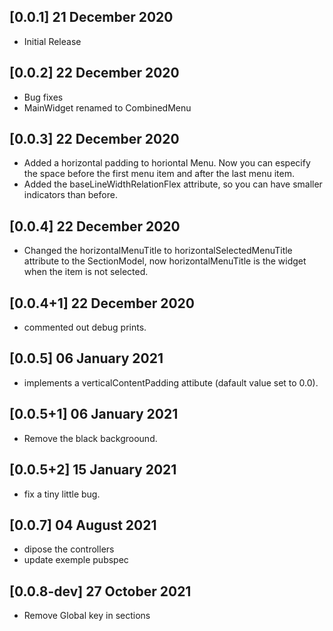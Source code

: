 ## [0.0.1] 21 December 2020

* Initial Release

## [0.0.2] 22 December 2020

* Bug fixes
* MainWidget renamed to CombinedMenu

## [0.0.3] 22 December 2020

* Added a horizontal padding to horiontal Menu. Now you can especify the space before the first menu item and after the last menu item.
* Added the baseLineWidthRelationFlex attribute, so you can have smaller indicators than before.

## [0.0.4] 22 December 2020

* Changed the horizontalMenuTitle to horizontalSelectedMenuTitle attribute to the SectionModel, now horizontalMenuTitle is the widget when the item is not selected.

## [0.0.4+1] 22 December 2020

* commented out debug prints.

## [0.0.5] 06 January 2021

* implements a verticalContentPadding attibute (dafault value set to 0.0).

## [0.0.5+1] 06 January 2021

* Remove the black backgroound.

## [0.0.5+2] 15 January 2021

* fix a tiny little bug.

## [0.0.7] 04 August 2021

* dipose the controllers
* update exemple pubspec

## [0.0.8-dev] 27 October 2021

* Remove Global key in sections
